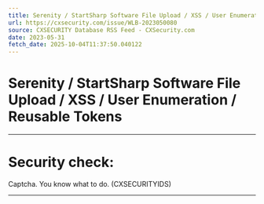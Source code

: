 ```yaml
---
title: Serenity / StartSharp Software File Upload / XSS / User Enumeration / Reusable Tokens
url: https://cxsecurity.com/issue/WLB-2023050080
source: CXSECURITY Database RSS Feed - CXSecurity.com
date: 2023-05-31
fetch_date: 2025-10-04T11:37:50.040122
---
```


# Serenity / StartSharp Software File Upload / XSS / User Enumeration / Reusable Tokens

---

# Security check:

Captcha. You know what to do. (CXSECURITYIDS)

---